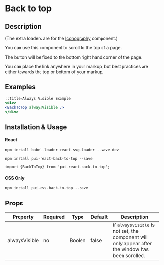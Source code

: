 # Back to top

## Description

(The extra loaders are for the [Iconography](/react_base_iconography.html) component.)

You can use this component to scroll to the top of a page.

The button will be fixed to the bottom right hand corner of the page.

You can place the link anywhere in your markup, but best practices are either towards the top or bottom of your markup.

## Examples

```jsx
::title=Always Visible Example
<div>
<BackToTop alwaysVisible />
</div>
```

## Installation & Usage

#### React
`npm install babel-loader react-svg-loader --save-dev`

`npm install pui-react-back-to-top --save`

`import {BackToTop} from 'pui-react-back-to-top';`

#### CSS Only
`npm install pui-css-back-to-top --save`

## Props

Property | Required | Type | Default | Description
---------|----------|------|---------|------------
alwaysVisible  | no | Boolen | false | If `alwaysVisible` is not set, the component will only appear after the window has been scrolled.
